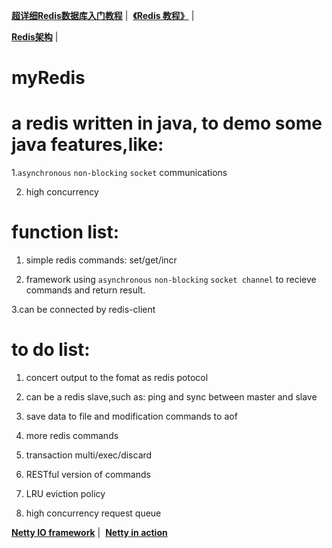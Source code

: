  **[超详细Redis数据库入门教程](https://www.cnblogs.com/joeblackzqq/p/6229387.html0)**&nbsp;|&nbsp;
 **[《Redis 教程》](http://www.runoob.com/redis/redis-tutorial.html)**&nbsp;|&nbsp;
 
 **[Redis架构](http://www.elecfans.com/d/616135.html)**&nbsp;|&nbsp;
 
# myRedis  

a redis written in java, to demo some java features,like:
====

1.`asynchronous` `non-blocking` `socket` communications

2. high concurrency


function list:
=====

1. simple redis commands: set/get/incr

2. framework using `asynchronous` `non-blocking` `socket channel` to recieve commands and return result.

3.can be connected by redis-client

to do list:
===

1. concert output to the fomat as redis potocol

2. can be a redis slave,such as: ping and sync between master and slave

3. save data to file and modification commands to aof 

4. more redis commands

5. transaction multi/exec/discard

6. RESTful version of commands

7. LRU eviction policy

8. high concurrency request queue

**[Netty IO framework](https://www.cnblogs.com/Jeremy2001/p/6066173.html)**&nbsp;|&nbsp;
**[Netty in action](https://www.w3cschool.cn/essential_netty_in_action/)**

